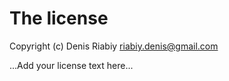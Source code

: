 # The license

Copyright (c) Denis Riabiy <riabiy.denis@gmail.com>

...Add your license text here...